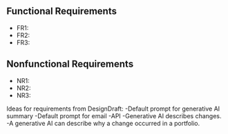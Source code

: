 ## Functional Requirements
- FR1: 
- FR2:
- FR3: 


## Nonfunctional Requirements
- NR1: 
- NR2:
- NR3:




Ideas for requirements from DesignDraft:
-Default prompt for generative AI summary
-Default prompt for email
-API 
-Generative AI describes changes.
-A generative AI can describe why a change occurred in a portfolio.
